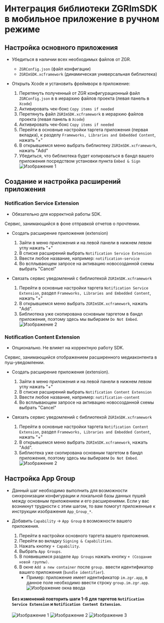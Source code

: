 # Интеграция библиотеки ZGRImSDK в мобильное приложение в ручном режиме


## Настройка основного приложения

* Убедиться в наличии всех необходимых файлов от ZGR.
    * `ZGRConfig.json` (файл конфигации)
    * `ZGRImSDK.xcframework` (динамическая универсальная библиотека)
    
* Открыть Xcode и установить фреймворк в приложение: 
    1. Перетянуть полученный от ZGR конфигурационный файл `ZGRConfig.json` в  в иерархию файлов проекта (левая панель в `Xcode`)
    2. Активировать чек-бокс `Copy items if needed`
    3. Перетянуть файл `ZGRImSDK.xcframework` в иерархию файлов проекта (левая панель в `Xcode`)
    4. Активировать чек-бокс `Copy items if needed`
    5. Перейти в основные настройки таргета приложения (первая вкладка), к разделу `Frameworks, Libraries and Embedded Content`, нажать "+"
    6. В открывшемся меню выбрать библиотеку `ZGRImSDK.xcframework`, нажать "Add"
    7. Убедиться, что библиотека будет копироваться в бандл вашего приложения посредством установки пункта `Embed & Sign`
    ![Изображение 1](./Image_1.png)
    

## Создание и настройка расширений приложения

### Notification Service Extension
* Обязательно для корректной работы SDK.

Сервис, занимающийся в фоне отправкой отчетов о прочтении.

* Создать расширение приложения (extension)
    1. Зайти в меню приложения и на левой панели в нижнем левом углу нажать "+"
    2. В списке расширений выбрать `Notification Service Extension`
    3. Ввести любое название, например:  `notification-service`
    3. Во всплывающем запросе на активацию новосозданной схемы выбрать "Cancel"

* Связать сервис уведомлений с библиотекой `ZGRImSDK.xcframework`
    1. Перейти в основные настройки таргета  `Notification Service Extension`, раздел `Frameworks, Libraries and Embedded Content`, нажать "+"
    2. В открывшемся меню выбрать  `ZGRImSDK.xcframework`, нажать "Add".
    3. Библиотека уже скопирована основным таргетом в бандл приложения, поэтому здесь мы выбираем `Do Not Embed`.
    ![Изображение 2](./Image_2.png)
    

### Notification Content Extension

* Опционально. Не влияет на корректную работу SDK.

Сервис, занимающийся отображением расширенного медиаконтента в пуш-уведомлении.

* Создать расширение приложения (extension).
    1. Зайти в меню приложения и на левой панели в нижнем левом углу нажать "+"
    2. В списке расширений выбрать `Notification Content Extension`
    3. Ввести любое название, например:  `notification-content`
    3. Во всплывающем запросе на активацию новосозданной схемы выбрать "Cancel"

* Связать сервис уведомлений с библиотекой `ZGRImSDK.xcframework`
    1. Перейти в основные настройки таргета  `Notification Content Extension`, раздел `Frameworks, Libraries and Embedded Content`, нажать "+"
    2. В открывшемся меню выбрать  `ZGRImSDK.xcframework`, нажать "Add".
    3. Библиотека уже скопирована основным таргетом в бандл приложения, поэтому здесь мы выбираем `Do Not Embed`.
    ![Изображение 2](./Image_2.png)
    

## Настройка App Group

* Данный шаг необходимо выполнить для возможности синхронизации конфигурации и локальной базы данных пушей между основным приложением и его расширениями. Если у вас возникнут трудности с этим шагом, то вам помогут приложенные к инструкции изображения `App_Group_*`.

* Добавить `Сapability` -> `App Group` в возможности вашего приложения.
    1. Перейти в настройки основного таргета вашего приложения.
    2. Перейти во вкладку `Signing & Capabilities`.
    3. Нажать кнопку `+ Capability`.
    4. Выбрать `App Groups`.
    5. В появившемся разделе `App Groups` нажать кнопку `+ (Создание новой группы)`.
    6. В окне `Add a new container` после `group.` ввести идентификатор вашего приложения (`bundle identifier`).
        - Пример: приложение имеет идентификатор `im.zgr.app`, в данное поле необходимо ввести строку `group.im.zgr.app`.
    ![Изображение окна ввода](./App_Group.png)
        
  
  #### Без изменений повторить шаги 1-6 для таргетов `Notification Service Extension` и `Notification Content Extension`.
    ![Изображение 1](./App_Group_1.png)
    ![Изображение 2](./App_Group_2.png)
    	![Изображение 3](./App_Group_3.png)
    
